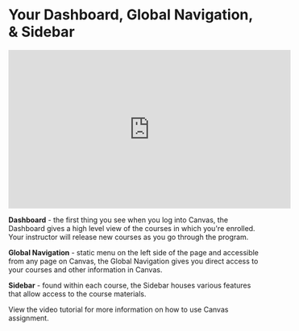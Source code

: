 # Your Dashboard, Global Navigation, & Sidebar

<iframe width="560" height="315" src="https://www.youtube.com/embed/PVfkFD45hL0" frameborder="0" allow="accelerometer; autoplay; encrypted-media; gyroscope; picture-in-picture" allowfullscreen></iframe>

**Dashboard** - the first thing you see when you log into Canvas, the Dashboard
gives a high level view of the courses in which you're enrolled. Your instructor
will release new courses as you go through the program.

**Global Navigation** - static menu on the left side of the page and accessible
from any page on Canvas, the Global Navigation gives you direct access to your
courses and other information in Canvas.

**Sidebar** - found within each course, the Sidebar houses various features that
allow access to the course materials.

View the video tutorial for more information on how to use Canvas assignment.